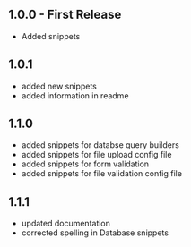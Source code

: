 ## 1.0.0 - First Release
* Added snippets
## 1.0.1
* added new snippets
* added information in readme
## 1.1.0
* added snippets for databse query builders
* added snippets for file upload config file
* added snippets for form validation
* added snippets for file validation config file
## 1.1.1
* updated documentation
* corrected spelling in Database snippets
